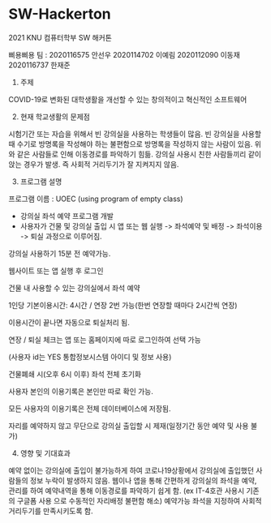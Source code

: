 # SW-Hackerton
2021 KNU 컴퓨터학부 SW 해커톤


삐용삐용 팀 : 2020116575 안선우 2020114702 이예림 2020112090 이동재 2020116737 한재준


1.	주제

  COVID-19로 변화된 대학생활을 개선할 수 있는 창의적이고 혁신적인 소프트웨어
  
2.	현재 학교생활의 문제점

  시험기간 또는 자습을 위해서 빈 강의실을 사용하는 학생들이 많음.
  빈 강의실을 사용할 때 수기로 방명록을 작성해야 하는 불편함으로 방명록을 작성하지 않는 사람이 있음.
  위와 같은 사람들로 인해 이동경로를 파악하기 힘듦.
  강의실 사용시 친한 사람들끼리 같이 앉는 경우가 발생. 즉 사회적 거리두기가 잘 지켜지지 않음.
  
3.	프로그램 설명
  
  프로그램 이름 : UOEC (using program of empty class)
  -	강의실 좌석 예약 프로그램 개발
  -	사용자가 건물 및 강의실 출입 시 앱 또는 웹 실행 -> 좌석예약 및 배정 -> 좌석이용 -> 퇴실 과정으로 이루어짐.
  
  강의실 사용하기 15분 전 예약가능.
  
  웹사이트 또는 앱 실행 후 로그인
  
  건물 내 사용할 수 있는 강의실에서 좌석 예약
  
  1인당 기본이용시간: 4시간 / 연장 2번 가능(한번 연장할 때마다 2시간씩 연장)
  
  이용시간이 끝나면 자동으로 퇴실처리 됨.
  
  연장 / 퇴실 체크는 앱 또는 홈페이지에 따로 로그인하여 선택 가능
  
  (사용자 id는 YES 통합정보시스템 아이디 및 정보 사용)
  
  건물폐쇄 시(오후 6시 이후) 좌석 전체 초기화
  
  사용자 본인의 이용기록은 본인만 따로 확인 가능.
  
  모든 사용자의 이용기록은 전체 데이터베이스에 저장됨.
  
  자리를 예약하지 않고 무단으로 강의실 출입할 시 제재(일정기간 동안 예약 및 사용 불가)
  
4.	영향 및 기대효과

  예약 없이는 강의실에 출입이 불가능하게 하여 코로나19상황에서 강의실에 출입했던 사람들의 정보 누락이 발생하지 않음.
  웹이나 앱을 통해 간편하게 강의실의 좌석을 예약, 관리를 하여 예약내역을 통해 이동경로를 파악하기 쉽게 함. (ex IT-4호관 사용시 기존의 구글폼 사용    으로 수동적인 자리배정 불편함 해소)
  예약가능 좌석을 지정하여 사회적 거리두기를 만족시키도록 함.
